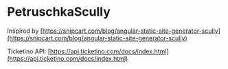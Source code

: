 # PetruschkaScully

Inspired by [https://snipcart.com/blog/angular-static-site-generator-scully](https://snipcart.com/blog/angular-static-site-generator-scully)

Ticketino API: [https://api.ticketino.com/docs/index.html](https://api.ticketino.com/docs/index.html)
